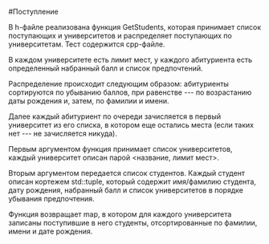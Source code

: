 #Поступление

В h-файле реализована функция GetStudents, которая принимает список поступающих и университетов и распределяет поступающих по университетам.
Тест содержится cpp-файле.

В каждом университете есть лимит мест, у каждого абитуриента есть определенный набранный балл и список предпочтений.

Распределение происходит следующим образом: абитуриенты сортируются по убыванию баллов, при равенстве --- по возрастанию даты рождения и, затем, по фамилии и имени.

Далее каждый абитуриент по очереди зачисляется в первый университет из его списка, в котором еще остались места (если таких нет --- не зачисляется никуда).

Первым аргументом функция принимает список университетов, каждый университет описан парой <название, лимит мест>.

Вторым аргументом передается список студентов. Каждый студент описан кортежем std::tuple, который содержит имя/фамилию студента, дату рождения,
набранный балл и список университетов в порядке убывания предпочтения.

Функция возвращает map, в котором для каждого университета записаны поступившие в него студенты, отсортированные
по фамилии, имени и дате рождения.
